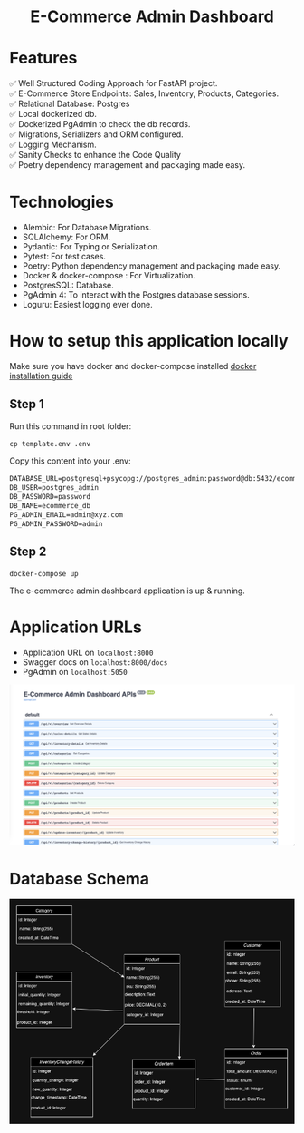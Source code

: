 <h1 align="center"> 
 E-Commerce Admin Dashboard
</h1>


# Features

✅ Well Structured Coding Approach for FastAPI project. \
✅ E-Commerce Store Endpoints: Sales, Inventory, Products, Categories.\
✅ Relational Database: Postgres\
✅ Local dockerized db.\
✅ Dockerized PgAdmin to check the db records.\
✅ Migrations, Serializers and ORM configured.\
✅ Logging Mechanism.\
✅ Sanity Checks to enhance the Code Quality \
✅ Poetry dependency management and packaging made easy.


# Technologies

- Alembic: For Database Migrations.
- SQLAlchemy: For ORM.
- Pydantic: For Typing or Serialization.
- Pytest: For test cases.
- Poetry: Python dependency management and packaging made easy.
- Docker & docker-compose : For Virtualization.
- PostgresSQL: Database.
- PgAdmin 4: To interact with the Postgres database sessions.
- Loguru: Easiest logging ever done.

# How to setup this application locally
Make sure you have docker and docker-compose installed [docker installation guide](https://docs.docker.com/compose/install/)
## Step 1
Run this command in root folder:
```
cp template.env .env
```
Copy this content into your .env:
```
DATABASE_URL=postgresql+psycopg://postgres_admin:password@db:5432/ecommerce_db
DB_USER=postgres_admin
DB_PASSWORD=password
DB_NAME=ecommerce_db
PG_ADMIN_EMAIL=admin@xyz.com
PG_ADMIN_PASSWORD=admin
```

## Step 2
```
docker-compose up
```
The e-commerce admin dashboard application is up & running.

# Application URLs

- Application URL on `localhost:8000`
- Swagger docs on `localhost:8000/docs`
- PgAdmin on `localhost:5050`

<img src="https://github.com/hamzaijaz-dev/FastAPI-SQLAlchemy-Docker/blob/main/images/docs.png" alt="FastAPI SQLAlchemy Docker">

# Database Schema
<img src="https://github.com/hamzaijaz-dev/FastAPI-SQLAlchemy-Docker/blob/main/images/DB-Schema.png" alt="FastAPI SQLAlchemy Docker">

